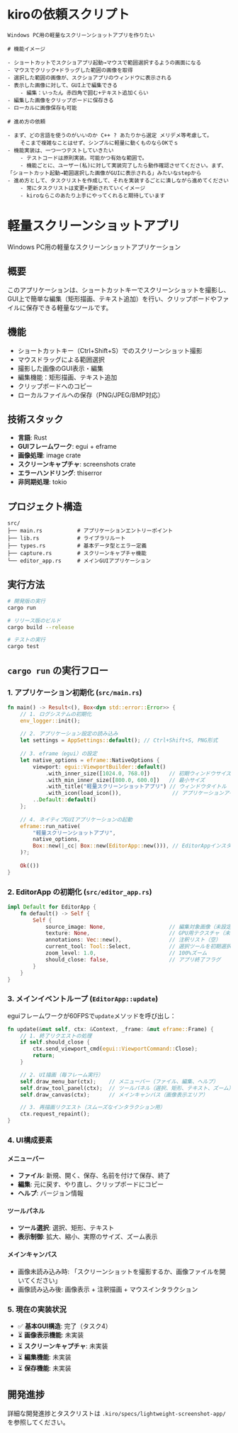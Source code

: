 # kiroの依頼スクリプト

```
Windows PC用の軽量なスクリーンショットアプリを作りたい

# 機能イメージ

- ショートカットでスクショアプリ起動→マウスで範囲選択するようの画面になる
- マウスでクリック+ドラッグした範囲の画像を取得
- 選択した範囲の画像が、スクショアプリのウィンドウに表示される
- 表示した画像に対して、GUI上で編集できる
    - 編集：いったん 赤四角で囲む+テキスト追加くらい
- 編集した画像をクリップボードに保存きる
- ローカルに画像保存も可能

# 進め方の依頼

- まず、どの言語を使うのがいいのか C++ ? あたりから選定 メリデメ等考慮して。
    そこまで複雑なことはせず、シンプルに軽量に動くものならOKでｓ
- 機能実装は、一つ一つテストしていきたい
    - テストコードは原則実装。可能かつ有効な範囲で。
    - 機能ごとに、ユーザー(私)に対して実装完了したら動作確認させてください。まず、「ショートカット起動→範囲選択した画像がGUIに表示される」みたいなstepから
- 進め方として、タスクリストを作成して、それを実装するごとに潰しながら進めてください
    - 常にタスクリストは変更+更新されていくイメージ
    - kiroならこのあたり上手にやってくれると期待しています
```

# 軽量スクリーンショットアプリ

Windows PC用の軽量なスクリーンショットアプリケーション

## 概要

このアプリケーションは、ショートカットキーでスクリーンショットを撮影し、GUI上で簡単な編集（矩形描画、テキスト追加）を行い、クリップボードやファイルに保存できる軽量なツールです。

## 機能

- ショートカットキー（Ctrl+Shift+S）でのスクリーンショット撮影
- マウスドラッグによる範囲選択
- 撮影した画像のGUI表示・編集
- 編集機能：矩形描画、テキスト追加
- クリップボードへのコピー
- ローカルファイルへの保存（PNG/JPEG/BMP対応）

## 技術スタック

- **言語**: Rust
- **GUIフレームワーク**: egui + eframe
- **画像処理**: image crate
- **スクリーンキャプチャ**: screenshots crate
- **エラーハンドリング**: thiserror
- **非同期処理**: tokio

## プロジェクト構造

```
src/
├── main.rs           # アプリケーションエントリーポイント
├── lib.rs            # ライブラリルート
├── types.rs          # 基本データ型とエラー定義
├── capture.rs        # スクリーンキャプチャ機能
└── editor_app.rs     # メインGUIアプリケーション
```

## 実行方法

```bash
# 開発版の実行
cargo run

# リリース版のビルド
cargo build --release

# テストの実行
cargo test
```

## `cargo run` の実行フロー

### 1. アプリケーション初期化 (`src/main.rs`)

```rust
fn main() -> Result<(), Box<dyn std::error::Error>> {
    // 1. ログシステムの初期化
    env_logger::init();
    
    // 2. アプリケーション設定の読み込み
    let settings = AppSettings::default(); // Ctrl+Shift+S, PNG形式
    
    // 3. eframe（egui）の設定
    let native_options = eframe::NativeOptions {
        viewport: egui::ViewportBuilder::default()
            .with_inner_size([1024.0, 768.0])      // 初期ウィンドウサイズ
            .with_min_inner_size([800.0, 600.0])   // 最小サイズ
            .with_title("軽量スクリーンショットアプリ") // ウィンドウタイトル
            .with_icon(load_icon()),                // アプリケーションアイコン
        ..Default::default()
    };
    
    // 4. ネイティブGUIアプリケーションの起動
    eframe::run_native(
        "軽量スクリーンショットアプリ",
        native_options,
        Box::new(|_cc| Box::new(EditorApp::new())), // EditorAppインスタンス作成
    )?;
    
    Ok(())
}
```

### 2. EditorApp の初期化 (`src/editor_app.rs`)

```rust
impl Default for EditorApp {
    fn default() -> Self {
        Self {
            source_image: None,                    // 編集対象画像（未設定）
            texture: None,                         // GPU用テクスチャ（未作成）
            annotations: Vec::new(),               // 注釈リスト（空）
            current_tool: Tool::Select,            // 選択ツールを初期選択
            zoom_level: 1.0,                       // 100%ズーム
            should_close: false,                   // アプリ終了フラグ
        }
    }
}
```

### 3. メインイベントループ (`EditorApp::update`)

eguiフレームワークが60FPSで`update`メソッドを呼び出し：

```rust
fn update(&mut self, ctx: &Context, _frame: &mut eframe::Frame) {
    // 1. 終了リクエストの処理
    if self.should_close {
        ctx.send_viewport_cmd(egui::ViewportCommand::Close);
        return;
    }

    // 2. UI描画（毎フレーム実行）
    self.draw_menu_bar(ctx);    // メニューバー（ファイル、編集、ヘルプ）
    self.draw_tool_panel(ctx);  // ツールパネル（選択、矩形、テキスト、ズーム）
    self.draw_canvas(ctx);      // メインキャンバス（画像表示エリア）

    // 3. 再描画リクエスト（スムーズなインタラクション用）
    ctx.request_repaint();
}
```

### 4. UI構成要素

#### メニューバー
- **ファイル**: 新規、開く、保存、名前を付けて保存、終了
- **編集**: 元に戻す、やり直し、クリップボードにコピー
- **ヘルプ**: バージョン情報

#### ツールパネル
- **ツール選択**: 選択、矩形、テキスト
- **表示制御**: 拡大、縮小、実際のサイズ、ズーム表示

#### メインキャンバス
- 画像未読み込み時: 「スクリーンショットを撮影するか、画像ファイルを開いてください」
- 画像読み込み後: 画像表示 + 注釈描画 + マウスインタラクション

### 5. 現在の実装状況

- ✅ **基本GUI構造**: 完了（タスク4）
- ⏳ **画像表示機能**: 未実装
- ⏳ **スクリーンキャプチャ**: 未実装
- ⏳ **編集機能**: 未実装
- ⏳ **保存機能**: 未実装

## 開発進捗

詳細な開発進捗とタスクリストは `.kiro/specs/lightweight-screenshot-app/` を参照してください。